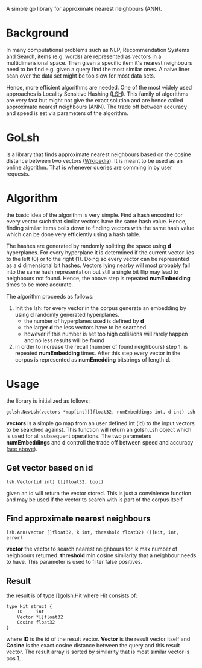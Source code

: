 A simple go library for approximate nearest neighbours (ANN).

# Background
In many computational problems such as NLP, Recommendation Systems and Search, items (e.g. words) are represented as vectors in a multidimensional space. Then given a specific item it's nearest neighbours need to be find e.g. given a query find the most similar ones.
A naive liner scan over the data set might be too slow for most data sets.

Hence, more efficient algorithms are needed. One of the most widely used approaches is Locality Sensitive Hashing ([LSH](https://en.wikipedia.org/wiki/Locality-sensitive_hashing)). This family of algorithms are very fast but might not give the exact solution and are hence called approximate nearest neighbours (ANN). The trade off between accuracy and speed is set via parameters of the algorithm.

# GoLsh
is a library that finds approximate nearest neighbours based on the cosine distance between two vectors ([Wikipedia](https://en.wikipedia.org/wiki/Cosine_similarity)). It is meant to be used as an online algorithm. That is whenever queries are comming in by user requests.

# Algorithm
the basic idea of the algorithm is very simple. Find a hash encodind for every vector such that similar vectors have the same hash value. Hence, finding similar items boils down to finding vectors with the same hash value which can be done very efficiently using a hash table.

The hashes are generated by randomly splitting the space using **d** hyperplanes. For every hyperplane it is determined if the current vector lies to the left (0) or to the right (1). Doing so every vector can be represented as a **d** dimensional bit hashes. Vectors lying nearby will most probably fall into the same hash representation but still a single bit flip may lead to neighbours not found. Hence, the above step is repeated **numEmbedding** times to be more accurate.

The algorithm proceeds as follows:

1. Init the lsh: for every vector in the corpus generate an embedding by using **d** randomly generated hyperplanes.
	* the number of hyperplanes used is defined by **d**
	* the larger **d** the less vectors have to be searched
	* however if this number is set too high collisions will rarely happen and no less results will be found
2. in order to increase the recall (number of found neighbours) step 1. is repeated **numEmbedding** times. After this step every vector in the corpus is represented as **numEmedding** bitstrings of length **d**.

# Usage
the library is initialized as follows:

	golsh.NewLsh(vectors *map[int][]float32, numEmbeddings int, d int) Lsh

**vectors** is a simple go map from an user defined int (id) to the input vectors to be searched against. This function will return an golsh.Lsh object which is used for all subsequent operations. The two parameters **numEmbeddings** and **d** controll the trade off between speed and accuracy ([see above](#algorithm)).

## Get vector based on id

	lsh.Vector(id int) ([]float32, bool)

given an id will return the vector stored. This is just a convinience function and may be used if the vector to search with is part of the corpus itself.

## Find approximate nearest neighbours

	lsh.Ann(vector []float32, k int, threshold float32) ([]Hit, int, error)

**vector** the vector to search nearest neighbours for. **k** max number of neighbours returned. **threshold** min cosine similarity that a neighbour needs to have. This parameter is used to filter false positives.

## Result
the result is of type []golsh.Hit where Hit consists of:

	type Hit struct {
		ID     int
		Vector *[]float32
		Cosine float32
	}

where **ID** is the id of the result vector. **Vector** is the result vector itself and **Cosine** is the exact cosine distance between the query and this result vector. The result array is sorted by similarity that is most similar vector is pos 1.
